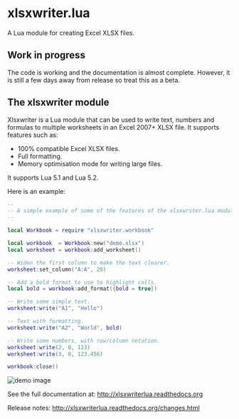 # xlsxwriter.lua

A Lua module for creating Excel XLSX files.

## Work in progress

The code is working and the documentation is almost complete. However, it is still a few days away from release so treat this as a beta.


## The xlsxwriter module


Xlsxwriter is a Lua  module that can be used to write text, numbers and formulas
to multiple worksheets in an Excel 2007+ XLSX file. It supports
features such as:

* 100% compatible Excel XLSX files.
* Full formatting.
* Memory optimisation mode for writing large files.

It supports Lua 5.1 and Lua 5.2.


Here is an example:


```lua
--
-- A simple example of some of the features of the xlsxwriter.lua module.
--

local Workbook = require "xlsxwriter.workbook"

local workbook  = Workbook:new("demo.xlsx")
local worksheet = workbook:add_worksheet()

-- Widen the first column to make the text clearer.
worksheet:set_column("A:A", 20)

-- Add a bold format to use to highlight cells.
local bold = workbook:add_format({bold = true})

-- Write some simple text.
worksheet:write("A1", "Hello")

-- Text with formatting.
worksheet:write("A2", "World", bold)

-- Write some numbers, with row/column notation.
worksheet:write(2, 0, 123)
worksheet:write(3, 0, 123.456)

workbook:close()

```


![demo image](https://raw.githubusercontent.com/jmcnamara/xlsxwriter.lua/master/dev/docs/source/_images/demo.png)


See the full documentation at: http://xlsxwriterlua.readthedocs.org

Release notes: http://xlsxwriterlua.readthedocs.org/changes.html
